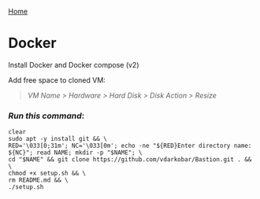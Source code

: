 <p align="left">
  <a href="https://github.com/vdarkobar/Home-Cloud#self-hosted-cloud">Home</a>
</p>  
  
# Docker
Install Docker and Docker compose (v2)

Add free space to cloned VM:  
> *VM Name > Hardware > Hard Disk > Disk Action > Resize*  
  
### *Run this command*:
```
clear
sudo apt -y install git && \
RED='\033[0;31m'; NC='\033[0m'; echo -ne "${RED}Enter directory name: ${NC}"; read NAME; mkdir -p "$NAME"; \
cd "$NAME" && git clone https://github.com/vdarkobar/Bastion.git . && \
chmod +x setup.sh && \
rm README.md && \
./setup.sh
```
